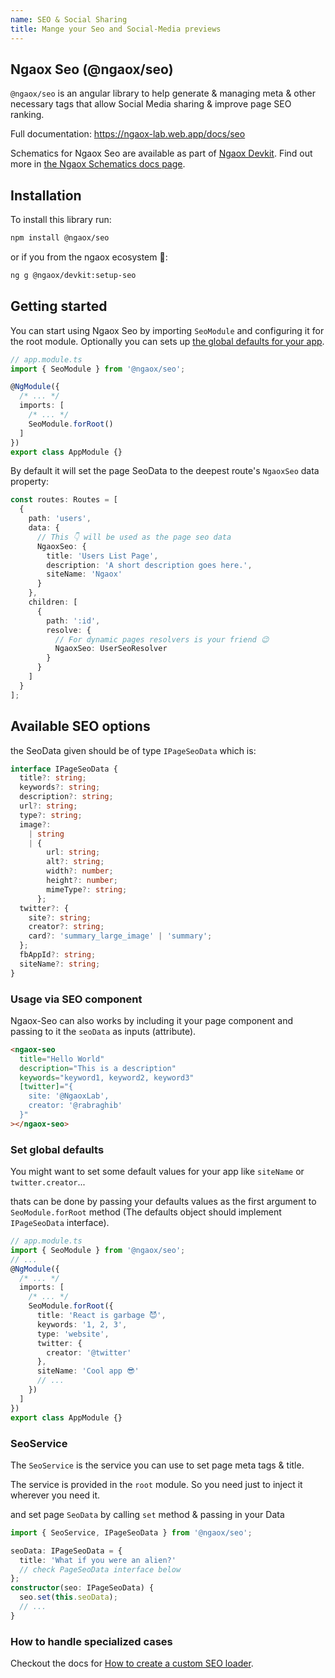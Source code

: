 ```yaml
---
name: SEO & Social Sharing
title: Mange your Seo and Social-Media previews
---
```


## Ngaox Seo (@ngaox/seo)

`@ngaox/seo` is an angular library to help generate & managing meta & other necessary tags that allow Social Media sharing & improve page SEO ranking.

Full documentation: https://ngaox-lab.web.app/docs/seo

Schematics for Ngaox Seo are available as part of [Ngaox Devkit](https://www.npmjs.com/package/@ngaox/devkit). Find out more in [the Ngaox Schematics docs page](https://ngaox-lab.web.app/docs/dx/schematics).

## Installation

To install this library run:

```bash
npm install @ngaox/seo
```

or if you from the ngaox ecosystem 🤝:

```bash
ng g @ngaox/devkit:setup-seo
```

## Getting started

You can start using Ngaox Seo by importing `SeoModule` and configuring it for the root module. Optionally you can sets up [the global defaults for your app](#set-global-defaults).

```ts
// app.module.ts
import { SeoModule } from '@ngaox/seo';

@NgModule({
  /* ... */
  imports: [
    /* ... */
    SeoModule.forRoot()
  ]
})
export class AppModule {}
```

By default it will set the page SeoData to the deepest route's `NgaoxSeo` data property:

```ts
const routes: Routes = [
  {
    path: 'users',
    data: {
      // This 👇 will be used as the page seo data
      NgaoxSeo: {
        title: 'Users List Page',
        description: 'A short description goes here.',
        siteName: 'Ngaox'
      }
    },
    children: [
      {
        path: ':id',
        resolve: {
          // For dynamic pages resolvers is your friend 😉
          NgaoxSeo: UserSeoResolver
        }
      }
    ]
  }
];
```

## Available SEO options

the SeoData given should be of type `IPageSeoData` which is:

```ts
interface IPageSeoData {
  title?: string;
  keywords?: string;
  description?: string;
  url?: string;
  type?: string;
  image?:
    | string
    | {
        url: string;
        alt?: string;
        width?: number;
        height?: number;
        mimeType?: string;
      };
  twitter?: {
    site?: string;
    creator?: string;
    card?: 'summary_large_image' | 'summary';
  };
  fbAppId?: string;
  siteName?: string;
}
```

### Usage via SEO component

Ngaox-Seo can also works by including it your page component and passing to it the `seoData` as inputs (attribute).

```html
<ngaox-seo
  title="Hello World"
  description="This is a description"
  keywords="keyword1, keyword2, keyword3"
  [twitter]="{
    site: '@NgaoxLab',
    creator: '@rabraghib'
  }"
></ngaox-seo>
```

### Set global defaults

You might want to set some default values for your app like `siteName` or `twitter.creator`...

thats can be done by passing your defaults values as the first argument to `SeoModule.forRoot` method (The defaults object should implement `IPageSeoData` interface).

```ts
// app.module.ts
import { SeoModule } from '@ngaox/seo';
// ...
@NgModule({
  /* ... */
  imports: [
    /* ... */
    SeoModule.forRoot({
      title: 'React is garbage 😈',
      keywords: '1, 2, 3',
      type: 'website',
      twitter: {
        creator: '@twitter'
      },
      siteName: 'Cool app 😎'
      // ...
    })
  ]
})
export class AppModule {}
```

### SeoService

The `SeoService` is the service you can use to set page meta tags & title.

The service is provided in the `root` module. So you need just to inject it wherever you need it.

and set page `SeoData` by calling `set` method & passing in your Data

```ts
import { SeoService, IPageSeoData } from '@ngaox/seo';

seoData: IPageSeoData = {
  title: 'What if you were an alien?'
  // check PageSeoData interface below
};
constructor(seo: IPageSeoData) {
  seo.set(this.seoData);
  // ...
}
```

### How to handle specialized cases

Checkout the docs for [How to create a custom SEO loader](https://ngaox-lab.web.app/docs/advanced/custom-seo-loader).
